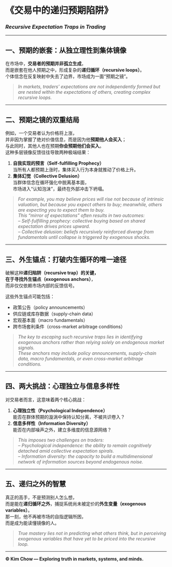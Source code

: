 # 《交易中的递归预期陷阱》  
### *Recursive Expectation Traps in Trading*

---

## 一、预期的嵌套：从独立理性到集体镜像  
在市场中，**交易者的预期并非孤立生成**，  
而是嵌套在他人预期之中，形成复杂的**递归循环（recursive loops）**。  
个体信念在反复映射中失去了边界，市场成为一面“预期之镜”。  

> *In markets, traders’ expectations are not independently formed but are nested within the expectations of others, creating complex recursive loops.*

---

## 二、预期之镜的双重结局  
例如，一个交易者认为价格将上涨，  
并非因为掌握了绝对价值信息，而是因为他**预期他人会买入**；  
与此同时，其他人也在预期**你会预期他们会买入**。  
这种多层镜像反馈往往导致两种极端结果：  

1. **自我实现的预言（Self-fulfilling Prophecy）**  
   当所有人都预期上涨时，集体买入行为本身就推动了价格上升。  
2. **集体幻觉（Collective Delusion）**  
   当群体信念在循环强化中脱离基本面，  
   市场进入“认知泡沫”，最终在外部冲击下坍塌。  

> *For example, you may believe prices will rise not because of intrinsic valuation, but because you expect others to buy; meanwhile, others are expecting you to expect them to buy.*  
> *This “mirror of expectations” often results in two outcomes:*  
> *– Self-fulfilling prophecy: collective buying based on shared expectation drives prices upward.*  
> *– Collective delusion: beliefs recursively reinforced diverge from fundamentals until collapse is triggered by exogenous shocks.*

---

## 三、外生锚点：打破内生循环的唯一途径  
破解这种**递归陷阱（recursive trap）**的关键，  
在于寻找**外生锚点（exogenous anchors）**，  
而非仅仅依赖市场内部的反馈信号。  

这些外生锚点可能包括：  
- 政策公告（policy announcements）  
- 供应链或库存数据（supply-chain data）  
- 宏观基本面（macro fundamentals）  
- 跨市场套利条件（cross-market arbitrage conditions）  

> *The key to escaping such recursive traps lies in identifying exogenous anchors rather than relying solely on endogenous market signals.*  
> *These anchors may include policy announcements, supply-chain data, macro fundamentals, or even cross-market arbitrage conditions.*

---

## 四、两大挑战：心理独立与信息多样性  
对交易者而言，这意味着两个核心挑战：  

1. **心理独立性（Psychological Independence）**  
   能否在群体预期的漩涡中保持认知分离，不被共识卷入？  
2. **信息多样性（Information Diversity）**  
   能否在内部噪声之外，建立多维度的信息源网络？  

> *This imposes two challenges on traders:*  
> *– Psychological independence: the ability to remain cognitively detached amid collective expectation spirals.*  
> *– Information diversity: the capacity to build a multidimensional network of information sources beyond endogenous noise.*

---

## 五、递归之外的智慧  
真正的高手，不是预测别人怎么想，  
而是能在**递归循环之外**，捕捉系统尚未被定价的**外生变量（exogenous variables）**。  
那一刻，他不再被市场的自指逻辑所困，  
而是成为能读懂镜像的人。  

> *True mastery lies not in predicting what others think, but in perceiving exogenous variables that have yet to be priced into the recursive loop.*

---

**© Kim Chow — Exploring truth in markets, systems, and minds.**
